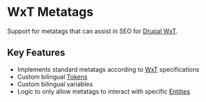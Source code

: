 WxT Metatags
============
Support for metatags that can assist in SEO for [Drupal WxT][drupalwxt].

Key Features
------------

* Implements standard metatags according to [WxT][wxt] specifications
* Custom bilingual [Tokens][token]
* Custom bilingual variables
* Logic to only allow metatags to interact with specific [Entities][entity]

<!-- Links Referenced -->

[drupalwxt]:            http://drupal.org/project/wetkit
[entity]:               http://drupal.org/project/entity
[token]:                http://drupal.org/project/token
[wxt]:                  https://github.com/wet-boew/wet-boew
